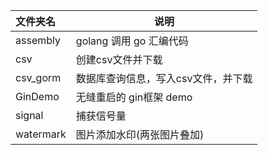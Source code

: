 | 文件夹名 |说明|
|:-----  |----- |
|assembly | golang 调用 go 汇编代码  |
|csv      | 创建csv文件并下载 |
|csv_gorm | 数据库查询信息，写入csv文件，并下载 |
|GinDemo  | 无缝重启的 gin框架 demo |
|signal   | 捕获信号量 |
|watermark| 图片添加水印(两张图片叠加) |
